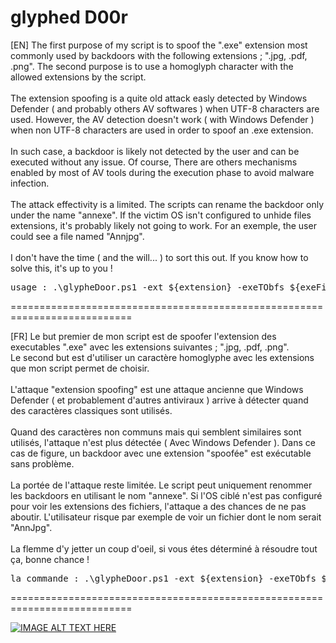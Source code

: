 # glyphed D00r

[EN] The first purpose of my script is to spoof the ".exe" extension most commonly used by backdoors with the following extensions ; ".jpg, .pdf, .png". The second purpose is to use a homoglyph character with the allowed extensions by the script.<br/><br/>The extension spoofing is a quite old attack easly detected by Windows Defender ( and probably others AV softwares ) when UTF-8 characters are used. However, the AV detection doesn't work ( with Windows Defender ) when non UTF-8 characters are used in order to spoof an .exe extension.<br/><br/>In such case, a backdoor is likely not detected by the user and can be executed without any issue. Of course, There are others mechanisms enabled by most of AV tools during the execution phase to avoid malware infection.<br/><br/>The attack effectivity is a limited. The scripts can rename the backdoor only under the name "annexe". If the victim OS isn't configured to unhide files extensions, it's probably likely not going to work. For an exemple, the user could see a file named "Annjpg".<br/><br/>I don't have the time ( and the will... ) to sort this out. If you know how to solve this, it's up to you ! 

<pre>usage : .\glypheDoor.ps1 -ext ${extension} -exeTObfs ${exeFile}</pre>

===========================================================================

[FR] Le but premier de mon script est de spoofer l'extension des executables ".exe" avec les extensions suivantes ; ".jpg, .pdf, .png".<br/>Le second but est d'utiliser un caractère homoglyphe avec les extensions que mon script permet de choisir.<br/><br/>L'attaque "extension spoofing" est une attaque ancienne que Windows Defender ( et probablement d'autres antiviraux ) arrive à détecter quand des caractères classiques sont utilisés.<br/><br/>Quand des caractères non communs mais qui semblent similaires sont utilisés, l'attaque n'est plus détectée ( Avec Windows Defender ). Dans ce cas de figure, un backdoor avec une extension "spoofée" est exécutable sans problème.<br/><br/>La portée de l'attaque reste limitée. Le script peut uniquement renommer les backdoors en utilisant le nom "annexe". Si l'OS ciblé n'est pas configuré pour voir les extensions des fichiers, l'attaque a des chances de ne pas aboutir. L'utilisateur risque par exemple de voir un fichier dont le nom serait "AnnJpg".<br/><br/>La flemme d'y jetter un coup d'oeil, si vous étes déterminé à résoudre tout ça, bonne chance ! 

<pre>la commande : .\glypheDoor.ps1 -ext ${extension} -exeTObfs ${exeFile}</pre>

===========================================================================

[![IMAGE ALT TEXT HERE](https://img.youtube.com/vi/anYN04cNj_E/0.jpg)](https://www.youtube.com/watch?v=anYN04cNj_E)
